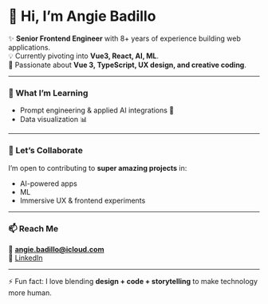 # 👋 Hi, I’m Angie Badillo  

✨ **Senior Frontend Engineer** with 8+ years of experience building web applications.  
💡 Currently pivoting into **Vue3, React, AI, ML**.  
🎨 Passionate about **Vue 3, TypeScript, UX design, and creative coding**.    

---

### 🌱 What I’m Learning
- Prompt engineering & applied AI integrations 🤖  
- Data visualization 📊
  
---

### 💞️ Let’s Collaborate
I’m open to contributing to **super amazing projects** in:  
- AI-powered apps
- ML
- Immersive UX & frontend experiments  

---

### 📫 Reach Me
📧 **angie.badillo@icloud.com**  
🔗 [LinkedIn](https://www.linkedin.com/in/angelica-badillo/)

---

⚡ Fun fact: I love blending **design + code + storytelling** to make technology more human.


<!---
angieBadillo/angieBadillo is a ✨ special ✨ repository because its `README.md` (this file) appears on your GitHub profile.
You can click the Preview link to take a look at your changes.
--->
